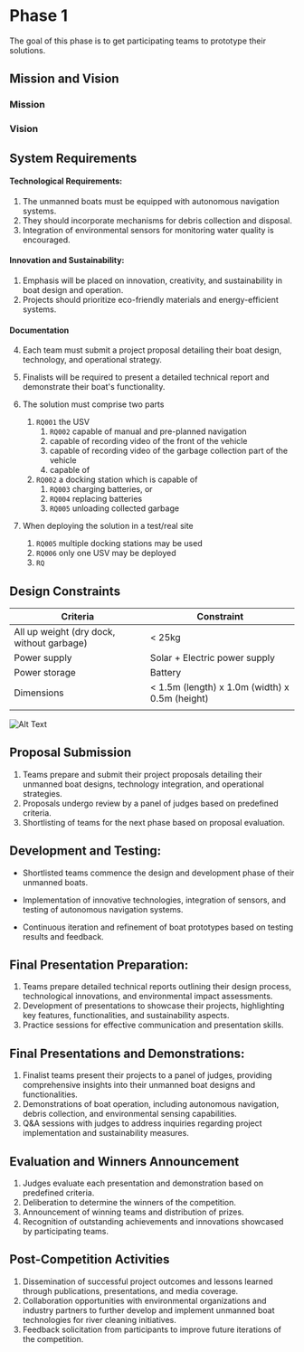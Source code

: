 # Phase 1

The goal of this phase is to get participating teams to prototype their solutions. 
## Mission and Vision

### Mission

### Vision

## System Requirements

#### Technological Requirements:

1. The unmanned boats must be equipped with autonomous navigation systems.
2. They should incorporate mechanisms for debris collection and disposal.
3. Integration of environmental sensors for monitoring water quality is encouraged.

#### Innovation and Sustainability:

1. Emphasis will be placed on innovation, creativity, and sustainability in boat design and operation.
2. Projects should prioritize eco-friendly materials and energy-efficient systems.

#### Documentation

4. Each team must submit a project proposal detailing their boat design, technology, and operational strategy.
5. Finalists will be required to present a detailed technical report and demonstrate their boat's functionality.

 

1. The solution must comprise two parts
	1. `RQ001` the USV
		1. `RQ002` capable of manual and pre-planned navigation
		2. capable of recording video of the front of the vehicle
		3. capable of recording video of the garbage collection part of the vehicle
		4. capable of 
	2. `RQ002` a docking station which is capable of 
		1. `RQ003` charging batteries, or
		2. `RQ004` replacing batteries
		3. `RQ005` unloading collected garbage
2. When deploying the solution in a test/real site
	1. `RQ005` multiple docking stations may be used
	2. `RQ006` only one USV may be deployed
	3. `RQ`

## Design Constraints

| Criteria                                  | Constraint                                     |
| ----------------------------------------- | ---------------------------------------------- |
| All up weight (dry dock, without garbage) | < 25kg                                         |
| Power supply                              | Solar + Electric power supply                  |
| Power storage                             | Battery                                        |
| Dimensions                                | < 1.5m (length) x 1.0m (width) x 0.5m (height) |
|                                           |                                                |

![Alt Text](1.puml)

## Proposal Submission

1. Teams prepare and submit their project proposals detailing their unmanned boat designs, technology integration, and operational strategies.
2. Proposals undergo review by a panel of judges based on predefined criteria.
3. Shortlisting of teams for the next phase based on proposal evaluation.

## Development and Testing:
    

- Shortlisted teams commence the design and development phase of their unmanned boats.
    
- Implementation of innovative technologies, integration of sensors, and testing of autonomous navigation systems.
    
- Continuous iteration and refinement of boat prototypes based on testing results and feedback.
    
## Final Presentation Preparation:

1. Teams prepare detailed technical reports outlining their design process, technological innovations, and environmental impact assessments.
2. Development of presentations to showcase their projects, highlighting key features, functionalities, and sustainability aspects.
3. Practice sessions for effective communication and presentation skills.

## Final Presentations and Demonstrations:

1. Finalist teams present their projects to a panel of judges, providing comprehensive insights into their unmanned boat designs and functionalities.
2. Demonstrations of boat operation, including autonomous navigation, debris collection, and environmental sensing capabilities.
3. Q&A sessions with judges to address inquiries regarding project implementation and sustainability measures.

## Evaluation and Winners Announcement

1. Judges evaluate each presentation and demonstration based on predefined criteria.
2. Deliberation to determine the winners of the competition.
3. Announcement of winning teams and distribution of prizes.
4. Recognition of outstanding achievements and innovations showcased by participating teams.

## Post-Competition Activities

1. Dissemination of successful project outcomes and lessons learned through publications, presentations, and media coverage.
2. Collaboration opportunities with environmental organizations and industry partners to further develop and implement unmanned boat technologies for river cleaning initiatives.
3. Feedback solicitation from participants to improve future iterations of the competition.